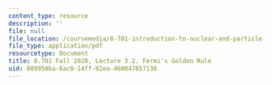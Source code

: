 ```yaml
---
content_type: resource
description: ''
file: null
file_location: /coursemedia/8-701-introduction-to-nuclear-and-particle-physics-fall-2020/889950ba6ac014ff02ea460047857138_MIT8_701f20_lec3.2.pdf
file_type: application/pdf
resourcetype: Document
title: 8.701 Fall 2020, Lecture 3.2. Fermi's Golden Rule
uid: 889950ba-6ac0-14ff-02ea-460047857138
---
```

